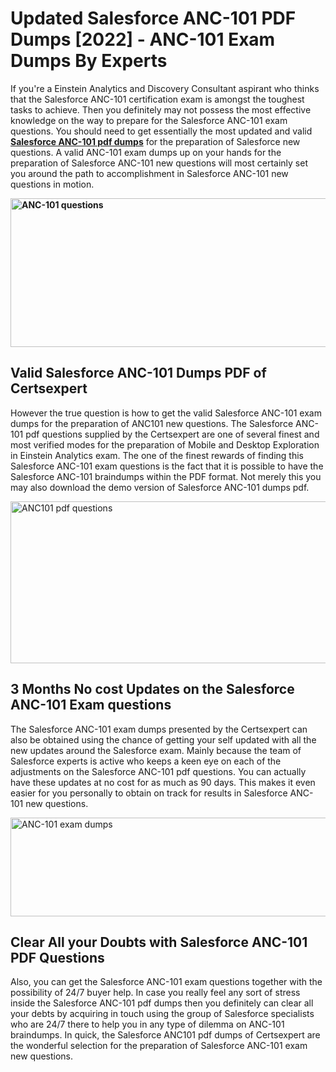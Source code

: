 <h1><strong>Updated Salesforce ANC-101 PDF Dumps [2022] - ANC-101 Exam Dumps By Experts&nbsp;</strong></h1>
<p><span style="font-weight: 400;">If you're a Einstein Analytics and Discovery Consultant aspirant who thinks that the Salesforce ANC-101 certification exam is amongst the toughest tasks to achieve. Then you definitely may not possess the most effective knowledge on the way to prepare for the Salesforce ANC-101 exam questions. You should need to get essentially the most updated and valid <strong><a href="https://www.certsexpert.com/ANC-101-pdf-questions.html">Salesforce ANC-101 pdf dumps</a></strong> for the preparation of Salesforce new questions. A valid  ANC-101 exam dumps up on your hands for the preparation of Salesforce ANC-101 new questions will most certainly set you around the path to accomplishment in Salesforce ANC-101 new questions in motion.</span></p>
<p><span style="font-weight: 400;"><strong><img style="display: block; margin-left: auto; margin-right: auto;" src="https://i.ibb.co/QXh983F/73475278-2429792180625311-4586132736837681152-n.jpg" alt="ANC-101 questions" width="632" height="238" /></strong></span></p>
<h2><strong>Valid Salesforce ANC-101 Dumps PDF of Certsexpert</strong></h2>
<p><span style="font-weight: 400;">However the true question is how to get the valid Salesforce ANC-101 exam dumps for the preparation of ANC101 new questions. The Salesforce ANC-101 pdf questions supplied by the Certsexpert are one of several finest and most verified modes for the preparation of Mobile and Desktop Exploration in Einstein Analytics exam. The one of the finest rewards of finding this Salesforce ANC-101 exam questions is the fact that it is possible to have the Salesforce ANC-101 braindumps within the PDF format. Not merely this you may also download the demo version of Salesforce ANC-101 dumps pdf.</span></p>
<p><span style="font-weight: 400;"><img style="display: block; margin-left: auto; margin-right: auto;" src="https://i.ibb.co/Jd8hN2L/76714008-3182067705200142-8735104740007870464-n.jpg" alt="ANC101 pdf questions" width="701" height="259" /></span></p>
<h2><strong>3 Months No cost Updates on the Salesforce ANC-101 Exam questions</strong></h2>
<p><span style="font-weight: 400;">The Salesforce ANC-101 exam dumps presented by the Certsexpert can also be obtained using the chance of getting your self updated with all the new updates around the Salesforce exam. Mainly because the team of Salesforce experts is active who keeps a keen eye on each of the adjustments on the Salesforce ANC-101 pdf questions. You can actually have these updates at no cost for as much as 90 days. This makes it even easier for you personally to obtain on track for results in Salesforce ANC-101 new questions.</span></p>
<p><span style="font-weight: 400;"><a href="https://www.certsexpert.com/ANC-101-pdf-questions.html"><img style="display: block; margin-left: auto; margin-right: auto;" src="https://i.ibb.co/TMnKrkJ/75398236-424489711531572-5064688549987614720-n.jpg" alt="ANC-101 exam dumps" width="714" height="158" /></a></span></p>
<h2><strong>Clear All your Doubts with Salesforce ANC-101 PDF Questions</strong></h2>
<p>Also, you can get the Salesforce ANC-101 exam questions together with the possibility of 24/7 buyer help. In case you really feel any sort of stress inside the Salesforce ANC-101 pdf dumps then you definitely can clear all your debts by acquiring in touch using the group of Salesforce specialists who are 24/7 there to help you in any type of dilemma on  ANC-101 braindumps. In quick, the Salesforce ANC101 pdf dumps of Certsexpert are the wonderful selection for the preparation of Salesforce ANC-101 exam new questions.</p>
